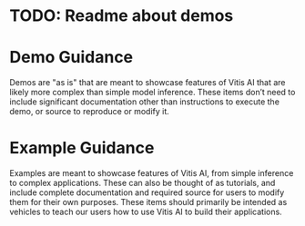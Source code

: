 # TODO: Readme about demos

# Demo Guidance 
Demos are "as is" that are meant to showcase features of Vitis AI that are likely more complex than simple model inference. These items don’t need to include significant documentation other than instructions to execute the demo, or source to reproduce or modify it. 

# Example Guidance 
Examples are meant to showcase features of Vitis AI, from simple inference to complex applications. These can also be thought of as tutorials, and include complete documentation and required source for users to modify them for their own purposes. These items should primarily be intended as vehicles to teach our users how to use Vitis AI to build their applications. 
